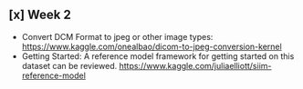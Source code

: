 ## [x] Week 2
* Convert DCM Format to jpeg or other image types:
https://www.kaggle.com/onealbao/dicom-to-jpeg-conversion-kernel
* Getting Started: A reference model framework for getting started on this dataset can be reviewed. https://www.kaggle.com/juliaelliott/siim-reference-model

